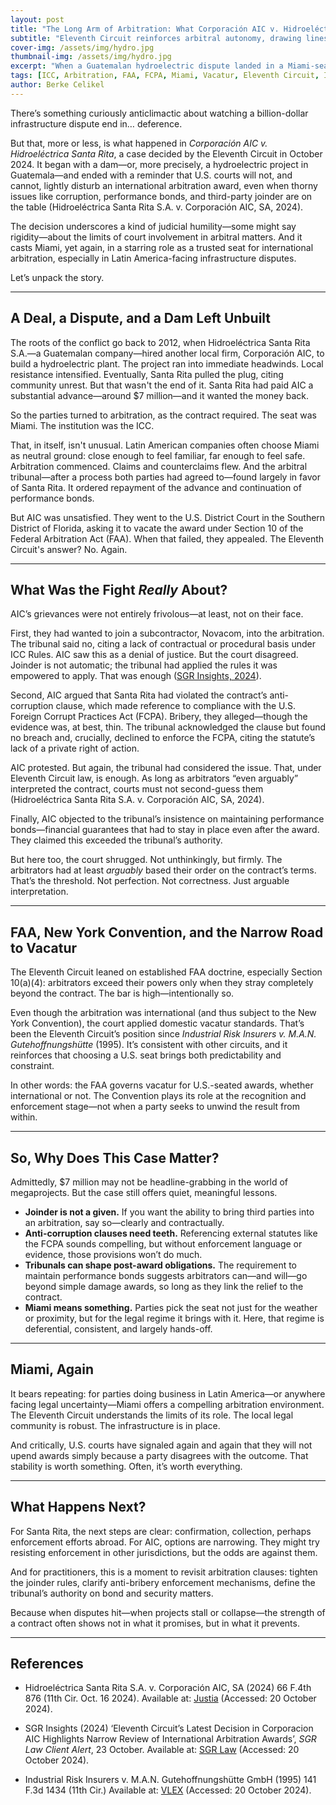 ```yaml
---
layout: post
title: "The Long Arm of Arbitration: What Corporación AIC v. Hidroeléctrica Santa Rita Tells Us About U.S. Deference, FCPA Friction, and Why Miami Matters in International Arbitration"
subtitle: "Eleventh Circuit reinforces arbitral autonomy, drawing lines around judicial review of international awards"
cover-img: /assets/img/hydro.jpg
thumbnail-img: /assets/img/hydro.jpg
excerpt: "When a Guatemalan hydroelectric dispute landed in a Miami-seated ICC arbitration, U.S. courts stood firm on deferential review. The Eleventh Circuit’s October 2024 decision offers lessons on bonds, bribery, and the quiet power of place."
tags: [ICC, Arbitration, FAA, FCPA, Miami, Vacatur, Eleventh Circuit, Infrastructure]
author: Berke Celikel
---
```


There’s something curiously anticlimactic about watching a billion-dollar infrastructure dispute end in… deference.

But that, more or less, is what happened in *Corporación AIC v. Hidroeléctrica Santa Rita*, a case decided by the Eleventh Circuit in October 2024. It began with a dam—or, more precisely, a hydroelectric project in Guatemala—and ended with a reminder that U.S. courts will not, and cannot, lightly disturb an international arbitration award, even when thorny issues like corruption, performance bonds, and third-party joinder are on the table (Hidroeléctrica Santa Rita S.A. v. Corporación AIC, SA, 2024).

The decision underscores a kind of judicial humility—some might say rigidity—about the limits of court involvement in arbitral matters. And it casts Miami, yet again, in a starring role as a trusted seat for international arbitration, especially in Latin America-facing infrastructure disputes.

Let’s unpack the story.

---

## A Deal, a Dispute, and a Dam Left Unbuilt

The roots of the conflict go back to 2012, when Hidroeléctrica Santa Rita S.A.—a Guatemalan company—hired another local firm, Corporación AIC, to build a hydroelectric plant. The project ran into immediate headwinds. Local resistance intensified. Eventually, Santa Rita pulled the plug, citing community unrest. But that wasn't the end of it. Santa Rita had paid AIC a substantial advance—around $7 million—and it wanted the money back.

So the parties turned to arbitration, as the contract required. The seat was Miami. The institution was the ICC.

That, in itself, isn't unusual. Latin American companies often choose Miami as neutral ground: close enough to feel familiar, far enough to feel safe. Arbitration commenced. Claims and counterclaims flew. And the arbitral tribunal—after a process both parties had agreed to—found largely in favor of Santa Rita. It ordered repayment of the advance and continuation of performance bonds.

But AIC was unsatisfied. They went to the U.S. District Court in the Southern District of Florida, asking it to vacate the award under Section 10 of the Federal Arbitration Act (FAA). When that failed, they appealed. The Eleventh Circuit's answer? No. Again.

---

## What Was the Fight *Really* About?

AIC’s grievances were not entirely frivolous—at least, not on their face.

First, they had wanted to join a subcontractor, Novacom, into the arbitration. The tribunal said no, citing a lack of contractual or procedural basis under ICC Rules. AIC saw this as a denial of justice. But the court disagreed. Joinder is not automatic; the tribunal had applied the rules it was empowered to apply. That was enough ([SGR Insights, 2024](https://www.sgrlaw.com/client-alerts/hidroelectrica-eleventh-circuit-case/)).

Second, AIC argued that Santa Rita had violated the contract’s anti-corruption clause, which made reference to compliance with the U.S. Foreign Corrupt Practices Act (FCPA). Bribery, they alleged—though the evidence was, at best, thin. The tribunal acknowledged the clause but found no breach and, crucially, declined to enforce the FCPA, citing the statute’s lack of a private right of action.

AIC protested. But again, the tribunal had considered the issue. That, under Eleventh Circuit law, is enough. As long as arbitrators “even arguably” interpreted the contract, courts must not second-guess them (Hidroeléctrica Santa Rita S.A. v. Corporación AIC, SA, 2024).

Finally, AIC objected to the tribunal’s insistence on maintaining performance bonds—financial guarantees that had to stay in place even after the award. They claimed this exceeded the tribunal’s authority.

But here too, the court shrugged. Not unthinkingly, but firmly. The arbitrators had at least *arguably* based their order on the contract’s terms. That’s the threshold. Not perfection. Not correctness. Just arguable interpretation.

---

## FAA, New York Convention, and the Narrow Road to Vacatur

The Eleventh Circuit leaned on established FAA doctrine, especially Section 10(a)(4): arbitrators exceed their powers only when they stray completely beyond the contract. The bar is high—intentionally so.

Even though the arbitration was international (and thus subject to the New York Convention), the court applied domestic vacatur standards. That’s been the Eleventh Circuit’s position since *Industrial Risk Insurers v. M.A.N. Gutehoffnungshütte* (1995). It’s consistent with other circuits, and it reinforces that choosing a U.S. seat brings both predictability and constraint.

In other words: the FAA governs vacatur for U.S.-seated awards, whether international or not. The Convention plays its role at the recognition and enforcement stage—not when a party seeks to unwind the result from within.

---

## So, Why Does This Case Matter?

Admittedly, $7 million may not be headline-grabbing in the world of megaprojects. But the case still offers quiet, meaningful lessons.

- **Joinder is not a given.** If you want the ability to bring third parties into an arbitration, say so—clearly and contractually.
- **Anti-corruption clauses need teeth.** Referencing external statutes like the FCPA sounds compelling, but without enforcement language or evidence, those provisions won’t do much.
- **Tribunals can shape post-award obligations.** The requirement to maintain performance bonds suggests arbitrators can—and will—go beyond simple damage awards, so long as they link the relief to the contract.
- **Miami means something.** Parties pick the seat not just for the weather or proximity, but for the legal regime it brings with it. Here, that regime is deferential, consistent, and largely hands-off.

---

## Miami, Again

It bears repeating: for parties doing business in Latin America—or anywhere facing legal uncertainty—Miami offers a compelling arbitration environment. The Eleventh Circuit understands the limits of its role. The local legal community is robust. The infrastructure is in place.

And critically, U.S. courts have signaled again and again that they will not upend awards simply because a party disagrees with the outcome. That stability is worth something. Often, it’s worth everything.

---

## What Happens Next?

For Santa Rita, the next steps are clear: confirmation, collection, perhaps enforcement efforts abroad. For AIC, options are narrowing. They might try resisting enforcement in other jurisdictions, but the odds are against them.

And for practitioners, this is a moment to revisit arbitration clauses: tighten the joinder rules, clarify anti-bribery enforcement mechanisms, define the tribunal’s authority on bond and security matters.

Because when disputes hit—when projects stall or collapse—the strength of a contract often shows not in what it promises, but in what it prevents.

---

## References

- Hidroeléctrica Santa Rita S.A. v. Corporación AIC, SA (2024) 66 F.4th 876 (11th Cir. Oct. 16 2024). Available at: [Justia](https://law.justia.com/cases/federal/appellate-courts/ca11/23-12519/23-12519-2024-10-16.html) (Accessed: 20 October 2024).

- SGR Insights (2024) ‘Eleventh Circuit’s Latest Decision in Corporacion AIC Highlights Narrow Review of International Arbitration Awards’, *SGR Law Client Alert*, 23 October. Available at: [SGR Law](https://www.sgrlaw.com/client-alerts/hidroelectrica-eleventh-circuit-case/) (Accessed: 20 October 2024).

- Industrial Risk Insurers v. M.A.N. Gutehoffnungshütte GmbH (1995) 141 F.3d 1434 (11th Cir.) Available at: [VLEX](https://case-law.vlex.com/vid/industrial-risk-insurers-v-893805180) (Accessed: 20 October 2024).

